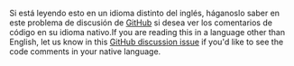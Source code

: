 <span data-ttu-id="4cf1f-101">Si está leyendo esto en un idioma distinto del inglés, háganoslo saber en este problema de discusión de [GitHub](https://github.com/aspnet/AspNetCore.Docs/issues/16455) si desea ver los comentarios de código en su idioma nativo.</span><span class="sxs-lookup"><span data-stu-id="4cf1f-101">If you are reading this in a language other than English, let us know in this [GitHub discussion issue](https://github.com/aspnet/AspNetCore.Docs/issues/16455) if you'd like to see the code comments in your native language.</span></span>